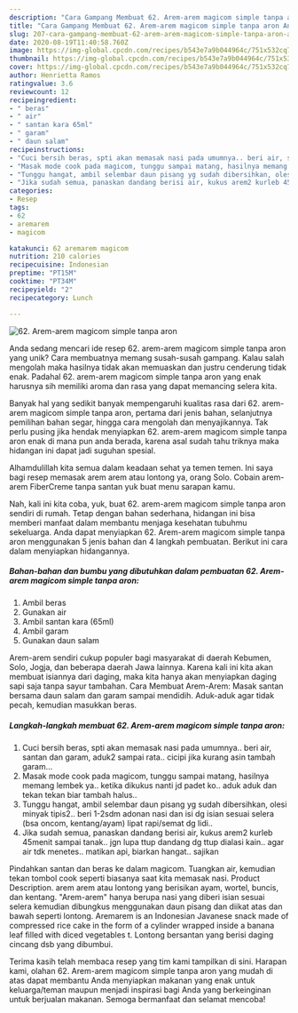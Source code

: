 ```yaml
---
description: "Cara Gampang Membuat 62. Arem-arem magicom simple tanpa aron Anti Gagal"
title: "Cara Gampang Membuat 62. Arem-arem magicom simple tanpa aron Anti Gagal"
slug: 207-cara-gampang-membuat-62-arem-arem-magicom-simple-tanpa-aron-anti-gagal
date: 2020-08-19T11:40:58.760Z
image: https://img-global.cpcdn.com/recipes/b543e7a9b044964c/751x532cq70/62-arem-arem-magicom-simple-tanpa-aron-foto-resep-utama.jpg
thumbnail: https://img-global.cpcdn.com/recipes/b543e7a9b044964c/751x532cq70/62-arem-arem-magicom-simple-tanpa-aron-foto-resep-utama.jpg
cover: https://img-global.cpcdn.com/recipes/b543e7a9b044964c/751x532cq70/62-arem-arem-magicom-simple-tanpa-aron-foto-resep-utama.jpg
author: Henrietta Ramos
ratingvalue: 3.6
reviewcount: 12
recipeingredient:
- " beras"
- " air"
- " santan kara 65ml"
- " garam"
- " daun salam"
recipeinstructions:
- "Cuci bersih beras, spti akan memasak nasi pada umumnya.. beri air, santan dan garam, aduk2 sampai rata.. cicipi jika kurang asin tambah garam..."
- "Masak mode cook pada magicom, tunggu sampai matang, hasilnya memang lembek ya.. ketika dikukus nanti jd padet ko.. aduk aduk dan tekan tekan biar tambah halus.."
- "Tunggu hangat, ambil selembar daun pisang yg sudah dibersihkan, olesi minyak tipis2.. beri 1-2sdm adonan nasi dan isi dg isian sesuai selera (bsa oncom, kentang/ayam) lipat rapi/semat dg lidi.."
- "Jika sudah semua, panaskan dandang berisi air, kukus arem2 kurleb 45menit sampai tanak.. jgn lupa ttup dandang dg ttup dialasi kain.. agar air tdk menetes.. matikan api, biarkan hangat.. sajikan"
categories:
- Resep
tags:
- 62
- aremarem
- magicom

katakunci: 62 aremarem magicom 
nutrition: 210 calories
recipecuisine: Indonesian
preptime: "PT15M"
cooktime: "PT34M"
recipeyield: "2"
recipecategory: Lunch

---
```



![62. Arem-arem magicom simple tanpa aron](https://img-global.cpcdn.com/recipes/b543e7a9b044964c/751x532cq70/62-arem-arem-magicom-simple-tanpa-aron-foto-resep-utama.jpg)

Anda sedang mencari ide resep 62. arem-arem magicom simple tanpa aron yang unik? Cara membuatnya memang susah-susah gampang. Kalau salah mengolah maka hasilnya tidak akan memuaskan dan justru cenderung tidak enak. Padahal 62. arem-arem magicom simple tanpa aron yang enak harusnya sih memiliki aroma dan rasa yang dapat memancing selera kita.

Banyak hal yang sedikit banyak mempengaruhi kualitas rasa dari 62. arem-arem magicom simple tanpa aron, pertama dari jenis bahan, selanjutnya pemilihan bahan segar, hingga cara mengolah dan menyajikannya. Tak perlu pusing jika hendak menyiapkan 62. arem-arem magicom simple tanpa aron enak di mana pun anda berada, karena asal sudah tahu triknya maka hidangan ini dapat jadi suguhan spesial.

Alhamdulillah kita semua dalam keadaan sehat ya temen temen. Ini saya bagi resep memasak arem arem atau lontong ya, orang Solo. Cobain arem-arem FiberCreme tanpa santan yuk buat menu sarapan kamu.


Nah, kali ini kita coba, yuk, buat 62. arem-arem magicom simple tanpa aron sendiri di rumah. Tetap dengan bahan sederhana, hidangan ini bisa memberi manfaat dalam membantu menjaga kesehatan tubuhmu sekeluarga. Anda dapat menyiapkan 62. Arem-arem magicom simple tanpa aron menggunakan 5 jenis bahan dan 4 langkah pembuatan. Berikut ini cara dalam menyiapkan hidangannya.

<!--inarticleads1-->

##### Bahan-bahan dan bumbu yang dibutuhkan dalam pembuatan 62. Arem-arem magicom simple tanpa aron:

1. Ambil  beras
1. Gunakan  air
1. Ambil  santan kara (65ml)
1. Ambil  garam
1. Gunakan  daun salam


Arem-arem sendiri cukup populer bagi masyarakat di daerah Kebumen, Solo, Jogja, dan beberapa daerah Jawa lainnya. Karena kali ini kita akan membuat isiannya dari daging, maka kita hanya akan menyiapkan daging sapi saja tanpa sayur tambahan. Cara Membuat Arem-Arem: Masak santan bersama daun salam dan garam sampai mendidih. Aduk-aduk agar tidak pecah, kemudian masukkan beras. 

<!--inarticleads2-->

##### Langkah-langkah membuat 62. Arem-arem magicom simple tanpa aron:

1. Cuci bersih beras, spti akan memasak nasi pada umumnya.. beri air, santan dan garam, aduk2 sampai rata.. cicipi jika kurang asin tambah garam...
1. Masak mode cook pada magicom, tunggu sampai matang, hasilnya memang lembek ya.. ketika dikukus nanti jd padet ko.. aduk aduk dan tekan tekan biar tambah halus..
1. Tunggu hangat, ambil selembar daun pisang yg sudah dibersihkan, olesi minyak tipis2.. beri 1-2sdm adonan nasi dan isi dg isian sesuai selera (bsa oncom, kentang/ayam) lipat rapi/semat dg lidi..
1. Jika sudah semua, panaskan dandang berisi air, kukus arem2 kurleb 45menit sampai tanak.. jgn lupa ttup dandang dg ttup dialasi kain.. agar air tdk menetes.. matikan api, biarkan hangat.. sajikan


Pindahkan santan dan beras ke dalam magicom. Tuangkan air, kemudian tekan tombol cook seperti biasanya saat kita memasak nasi. Product Description. arem arem atau lontong yang berisikan ayam, wortel, buncis, dan kentang. &#34;Arem-arem&#34; hanya berupa nasi yang diberi isian sesuai selera kemudian dibungkus menggunakan daun pisang dan diikat atas dan bawah seperti lontong. Aremarem is an Indonesian Javanese snack made of compressed rice cake in the form of a cylinder wrapped inside a banana leaf filled with diced vegetables t. Lontong bersantan yang berisi daging cincang dsb yang dibumbui. 

Terima kasih telah membaca resep yang tim kami tampilkan di sini. Harapan kami, olahan 62. Arem-arem magicom simple tanpa aron yang mudah di atas dapat membantu Anda menyiapkan makanan yang enak untuk keluarga/teman maupun menjadi inspirasi bagi Anda yang berkeinginan untuk berjualan makanan. Semoga bermanfaat dan selamat mencoba!
